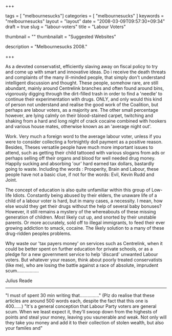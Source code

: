 
+++

tags = [ "melbournesucks"]
categories = [ "melbournesucks" ]
keywords = "melbournesucks"
layout = "layout"
date = "2008-03-09T09:57:30+09:34"
draft = true
slug = "labour-voters"
title = "Labour Voters"

thumbnail = ""
thumbnailalt = "Suggested Websites"

description = "Melbournesucks 2008."

+++

As a devoted conservatist, efficiently slaving away on fiscal policy to try and come up with smart and innovative ideas. Do i receive the death threats and complaints of the many ill-minded people, that simply don't understand intelligent discussion and thought. These people, somehow rare, are still abundant, mainly around Centrelink branches and often found around bins, vigorously digging through the dirt-filled trash in order to find a 'needle' to continue their experimentation with drugs. ONLY, and only would this kind of person not understand and realise the good work of the Coalition, but perhaps are labour voters, as a majority are. The other small percentage however, are lying calmly on their blood-stained carpet, twitching and shaking from a hard and long night of crack cocaine combined with hookers and various house mates, otherwise known as an 'average night out'.

Work. Very much a foreign word to the average labour voter, unless if you were to consider collecting a fortnightly doll payment as a positive reason. Besides, Theses versatile people have much more important issues to attend, such as getting their child tattooed with various slogans from ads or perhaps selling off their organs and blood for well needed drug money. Happily sucking and absorbing 'our' hard earned tax dollars, bastardly going to waste. Including the words : Prosperity, Brain and Labour, these people have not a basic clue, if not for the words: Evil, Kevin Rudd and Joint.

The concept of education is also quite unfamiliar within this group of Low-life Idiots. Constantly being abused by their elders, the unaware life of a child of a labour voter is hard, but in many cases, a necessity. I mean, how else would they get their drugs without the help of several baby bonuses? However, it still remains a mystery of the whereabouts of these missing generation of children. Most likely cut up, and snorted by their unstable parents. Or more accurately, sold off to illegal immigrants, to feed their ever growing addiction to smack, cocaine. The likely solution to a many of these drug-ridden peoples problems.

Why waste our 'tax payers money' on services such as Centrelink, when it could be better spent on further education for private schools, or as a pledge for a new government service to help 'discard' unwanted Labour voters. But whatever your reason, think about poorly treated conservatists (like me), who are losing the battle against a race of absolute, imprudent scum.................

Julius Reade
________________________________________________

"I must of spent 30 min writing that..............." (Plz do realise that these articles are around 500 words each, despite the fact that this one is 400......) 
"It's a general conception that Labour Party voters are general scum. When we least expect it, they'll swoop down from the highests of points and steal your money, leaving you vaunerable and weak. Not only will they take you money and add it to their collection of stolen wealth, but also your familes and"